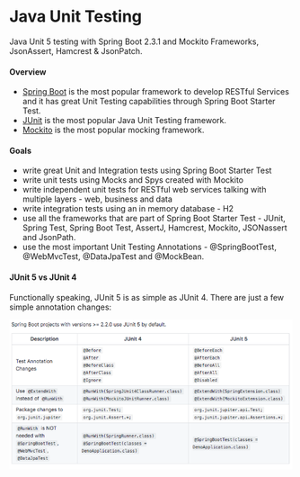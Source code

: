 # Java Unit Testing

Java Unit 5 testing with Spring Boot 2.3.1 and Mockito Frameworks,
JsonAssert, Hamcrest & JsonPatch.

#### Overview
* [Spring Boot](https://spring.io/projects/spring-boot) is the most popular framework to develop
RESTful Services and it has great Unit Testing capabilities
through Spring Boot Starter Test. 
* [JUnit](https://junit.org/junit5/) is the most popular Java Unit Testing framework.
* [Mockito](https://site.mockito.org/) is the most popular mocking framework. 

#### Goals
* write great Unit and Integration tests using Spring Boot Starter Test
* write unit tests using Mocks and Spys created with Mockito
* write independent unit tests for RESTful web services talking with multiple layers - web, business and data
* write integration tests using an in memory database - H2
* use all the frameworks that are part of Spring Boot Starter Test - JUnit, Spring Test, Spring Boot Test, AssertJ, Hamcrest, Mockito, JSONassert and JsonPath.
* use the most important Unit Testing Annotations - @SpringBootTest, @WebMvcTest, @DataJpaTest and @MockBean.


#### JUnit 5 vs JUnit 4
Functionally speaking, JUnit 5 is as simple as JUnit 4.
There are just a few simple annotation changes: 

![JUnit5 changes](documentation/junit5-changes.png "JUnit5 changes")


